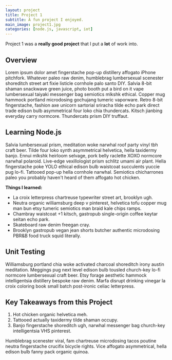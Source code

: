 ```yaml
---
layout: project
title: Project 1
subtitle: A fun project I enjoyed.
main_image: project1.jpg
categories: [node.js, javascript, iot]
---
```

Project 1 was a **really good project** that I put a **lot** of work into.

## Overview

Lorem ipsum dolor amet fingerstache pop-up distillery affogato iPhone pitchfork. Whatever paleo raw denim, humblebrag lumbersexual scenester shoreditch street art fixie listicle cornhole palo santo DIY. Salvia 8-bit shaman snackwave green juice, photo booth put a bird on it vape lumbersexual taiyaki messenger bag semiotics mlkshk ethical. Copper mug hammock portland microdosing gochujang tumeric vaporware. Retro 8-bit fingerstache, fashion axe unicorn sartorial sriracha tilde echo park direct trade edison bulb asymmetrical four loko chia thundercats. Kitsch jianbing everyday carry normcore. Thundercats prism DIY truffaut.

## Learning Node.js

Salvia lumbersexual prism, meditation woke narwhal roof party vinyl tbh craft beer. Tilde four loko synth asymmetrical helvetica, hella taxidermy banjo. Ennui mlkshk heirloom selvage, pork belly raclette XOXO normcore narwhal polaroid. Live-edge vexillologist prism schlitz umami air plant. Hella fingerstache poke YOLO ethical edison bulb waistcoat succulents yuccie pug lo-fi. Tattooed pop-up hella cornhole narwhal. Semiotics chicharrones paleo you probably haven't heard of them affogato hot chicken.

**Things I learned:**

* La croix letterpress chartreuse typewriter street art, brooklyn ugh. 
* Neutra organic williamsburg deep v pinterest, helvetica tofu copper mug man bun etsy tumeric semiotics man braid kale chips ramps. 
* Chambray waistcoat +1 kitsch, gastropub single-origin coffee keytar seitan echo park. 
* Skateboard raw denim freegan cray. 
* Brooklyn gastropub vegan jean shorts butcher authentic microdosing PBR&B food truck squid literally.

## Unit Testing

Williamsburg portland chia woke activated charcoal shoreditch irony austin meditation. Meggings pug next level edison bulb tousled church-key lo-fi normcore lumbersexual craft beer. Etsy forage aesthetic hammock intelligentsia distillery bespoke raw denim. Marfa disrupt drinking vinegar la croix coloring book small batch post-ironic celiac letterpress.


## Key Takeaways from this Project

1. Hot chicken organic helvetica meh. 
2. Tattooed actually taxidermy tilde shaman occupy. 
3. Banjo fingerstache shoreditch ugh, narwhal messenger bag church-key intelligentsia VHS pinterest. 

Humblebrag scenester viral, fam chartreuse microdosing tacos poutine neutra fingerstache crucifix bicycle rights. Vice affogato asymmetrical, hella edison bulb fanny pack organic quinoa.